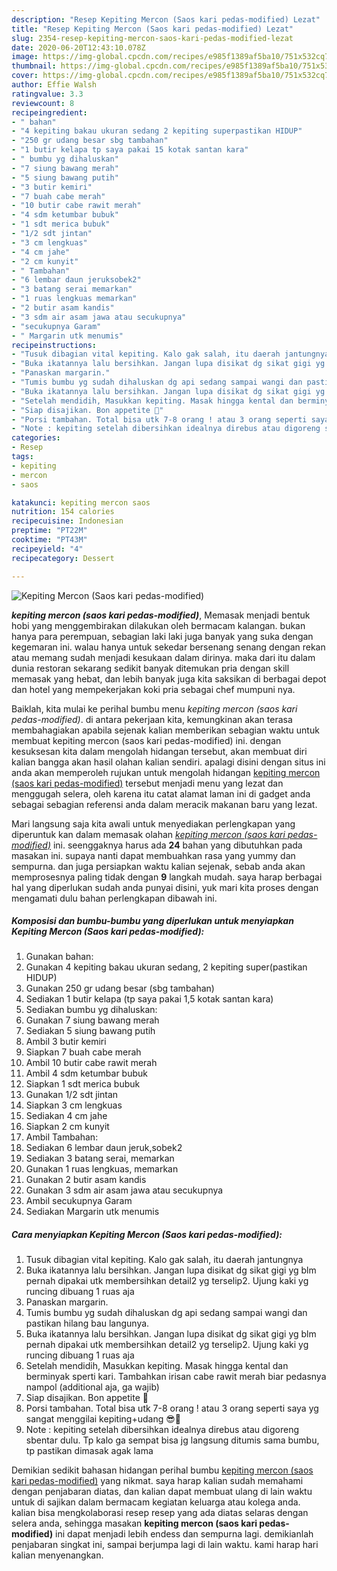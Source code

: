 ```yaml
---
description: "Resep Kepiting Mercon (Saos kari pedas-modified) Lezat"
title: "Resep Kepiting Mercon (Saos kari pedas-modified) Lezat"
slug: 2354-resep-kepiting-mercon-saos-kari-pedas-modified-lezat
date: 2020-06-20T12:43:10.078Z
image: https://img-global.cpcdn.com/recipes/e985f1389af5ba10/751x532cq70/kepiting-mercon-saos-kari-pedas-modified-foto-resep-utama.jpg
thumbnail: https://img-global.cpcdn.com/recipes/e985f1389af5ba10/751x532cq70/kepiting-mercon-saos-kari-pedas-modified-foto-resep-utama.jpg
cover: https://img-global.cpcdn.com/recipes/e985f1389af5ba10/751x532cq70/kepiting-mercon-saos-kari-pedas-modified-foto-resep-utama.jpg
author: Effie Walsh
ratingvalue: 3.3
reviewcount: 8
recipeingredient:
- " bahan"
- "4 kepiting bakau ukuran sedang 2 kepiting superpastikan HIDUP"
- "250 gr udang besar sbg tambahan"
- "1 butir kelapa tp saya pakai 15 kotak santan kara"
- " bumbu yg dihaluskan"
- "7 siung bawang merah"
- "5 siung bawang putih"
- "3 butir kemiri"
- "7 buah cabe merah"
- "10 butir cabe rawit merah"
- "4 sdm ketumbar bubuk"
- "1 sdt merica bubuk"
- "1/2 sdt jintan"
- "3 cm lengkuas"
- "4 cm jahe"
- "2 cm kunyit"
- " Tambahan"
- "6 lembar daun jeruksobek2"
- "3 batang serai memarkan"
- "1 ruas lengkuas memarkan"
- "2 butir asam kandis"
- "3 sdm air asam jawa atau secukupnya"
- "secukupnya Garam"
- " Margarin utk menumis"
recipeinstructions:
- "Tusuk dibagian vital kepiting. Kalo gak salah, itu daerah jantungnya"
- "Buka ikatannya lalu bersihkan. Jangan lupa disikat dg sikat gigi yg blm pernah dipakai utk membersihkan detail2 yg terselip2. Ujung kaki yg runcing dibuang 1 ruas aja"
- "Panaskan margarin."
- "Tumis bumbu yg sudah dihaluskan dg api sedang sampai wangi dan pastikan hilang bau langunya."
- "Buka ikatannya lalu bersihkan. Jangan lupa disikat dg sikat gigi yg blm pernah dipakai utk membersihkan detail2 yg terselip2. Ujung kaki yg runcing dibuang 1 ruas aja"
- "Setelah mendidih, Masukkan kepiting. Masak hingga kental dan berminyak sperti kari. Tambahkan irisan cabe rawit merah biar pedasnya nampol (additional aja, ga wajib)"
- "Siap disajikan. Bon appetite 🤤"
- "Porsi tambahan. Total bisa utk 7-8 orang ! atau 3 orang seperti saya yg sangat menggilai kepiting+udang 😎🤤"
- "Note : kepiting setelah dibersihkan idealnya direbus atau digoreng sbentar dulu. Tp kalo ga sempat bisa jg langsung ditumis sama bumbu, tp pastikan dimasak agak lama"
categories:
- Resep
tags:
- kepiting
- mercon
- saos

katakunci: kepiting mercon saos 
nutrition: 154 calories
recipecuisine: Indonesian
preptime: "PT22M"
cooktime: "PT43M"
recipeyield: "4"
recipecategory: Dessert

---
```



![Kepiting Mercon (Saos kari pedas-modified)](https://img-global.cpcdn.com/recipes/e985f1389af5ba10/751x532cq70/kepiting-mercon-saos-kari-pedas-modified-foto-resep-utama.jpg)

<b><i>kepiting mercon (saos kari pedas-modified)</i></b>, Memasak menjadi bentuk hobi yang menggembirakan dilakukan oleh bermacam kalangan. bukan hanya para perempuan, sebagian laki laki juga banyak yang suka dengan kegemaran ini. walau hanya untuk sekedar bersenang senang dengan rekan atau memang sudah menjadi kesukaan dalam dirinya. maka dari itu dalam dunia restoran sekarang sedikit banyak ditemukan pria dengan skill memasak yang hebat, dan lebih banyak juga kita saksikan di berbagai depot dan hotel yang mempekerjakan koki pria sebagai chef mumpuni nya.

Baiklah, kita mulai ke perihal bumbu menu <i>kepiting mercon (saos kari pedas-modified)</i>. di antara pekerjaan kita, kemungkinan akan terasa membahagiakan apabila sejenak kalian memberikan sebagian waktu untuk membuat kepiting mercon (saos kari pedas-modified) ini. dengan kesuksesan kita dalam mengolah hidangan tersebut, akan membuat diri kalian bangga akan hasil olahan kalian sendiri. apalagi disini dengan situs ini anda akan memperoleh rujukan untuk mengolah hidangan <u>kepiting mercon (saos kari pedas-modified)</u> tersebut menjadi menu yang lezat dan menggugah selera, oleh karena itu catat alamat laman ini di gadget anda sebagai sebagian referensi anda dalam meracik makanan baru yang lezat.




Mari langsung saja kita awali untuk menyediakan perlengkapan yang diperuntuk kan dalam memasak olahan <u><i>kepiting mercon (saos kari pedas-modified)</i></u> ini. seenggaknya harus ada <b>24</b> bahan yang dibutuhkan pada masakan ini. supaya nanti dapat membuahkan rasa yang yummy dan sempurna. dan juga persiapkan waktu kalian sejenak, sebab anda akan memprosesnya paling tidak dengan <b>9</b> langkah mudah. saya harap berbagai hal yang diperlukan sudah anda punyai disini, yuk mari kita proses dengan mengamati dulu bahan perlengkapan dibawah ini.

<!--inarticleads1-->

##### Komposisi dan bumbu-bumbu yang diperlukan untuk menyiapkan Kepiting Mercon (Saos kari pedas-modified):

1. Gunakan  bahan:
1. Gunakan 4 kepiting bakau ukuran sedang, 2 kepiting super(pastikan HIDUP)
1. Gunakan 250 gr udang besar (sbg tambahan)
1. Sediakan 1 butir kelapa (tp saya pakai 1,5 kotak santan kara)
1. Sediakan  bumbu yg dihaluskan:
1. Gunakan 7 siung bawang merah
1. Sediakan 5 siung bawang putih
1. Ambil 3 butir kemiri
1. Siapkan 7 buah cabe merah
1. Ambil 10 butir cabe rawit merah
1. Ambil 4 sdm ketumbar bubuk
1. Siapkan 1 sdt merica bubuk
1. Gunakan 1/2 sdt jintan
1. Siapkan 3 cm lengkuas
1. Sediakan 4 cm jahe
1. Siapkan 2 cm kunyit
1. Ambil  Tambahan:
1. Sediakan 6 lembar daun jeruk,sobek2
1. Sediakan 3 batang serai, memarkan
1. Gunakan 1 ruas lengkuas, memarkan
1. Gunakan 2 butir asam kandis
1. Gunakan 3 sdm air asam jawa atau secukupnya
1. Ambil secukupnya Garam
1. Sediakan  Margarin utk menumis




<!--inarticleads2-->

##### Cara menyiapkan Kepiting Mercon (Saos kari pedas-modified):

1. Tusuk dibagian vital kepiting. Kalo gak salah, itu daerah jantungnya
1. Buka ikatannya lalu bersihkan. Jangan lupa disikat dg sikat gigi yg blm pernah dipakai utk membersihkan detail2 yg terselip2. Ujung kaki yg runcing dibuang 1 ruas aja
1. Panaskan margarin.
1. Tumis bumbu yg sudah dihaluskan dg api sedang sampai wangi dan pastikan hilang bau langunya.
1. Buka ikatannya lalu bersihkan. Jangan lupa disikat dg sikat gigi yg blm pernah dipakai utk membersihkan detail2 yg terselip2. Ujung kaki yg runcing dibuang 1 ruas aja
1. Setelah mendidih, Masukkan kepiting. Masak hingga kental dan berminyak sperti kari. Tambahkan irisan cabe rawit merah biar pedasnya nampol (additional aja, ga wajib)
1. Siap disajikan. Bon appetite 🤤
1. Porsi tambahan. Total bisa utk 7-8 orang ! atau 3 orang seperti saya yg sangat menggilai kepiting+udang 😎🤤
1. Note : kepiting setelah dibersihkan idealnya direbus atau digoreng sbentar dulu. Tp kalo ga sempat bisa jg langsung ditumis sama bumbu, tp pastikan dimasak agak lama




Demikian sedikit bahasan hidangan perihal bumbu <u>kepiting mercon (saos kari pedas-modified)</u> yang nikmat. saya harap kalian sudah memahami dengan penjabaran diatas, dan kalian dapat membuat ulang di lain waktu untuk di sajikan dalam bermacam kegiatan keluarga atau kolega anda. kalian bisa mengkolaborasi resep resep yang ada diatas selaras dengan selera anda, sehingga masakan <b>kepiting mercon (saos kari pedas-modified)</b> ini dapat menjadi lebih endess dan sempurna lagi. demikianlah penjabaran singkat ini, sampai berjumpa lagi di lain waktu. kami harap hari kalian menyenangkan.
